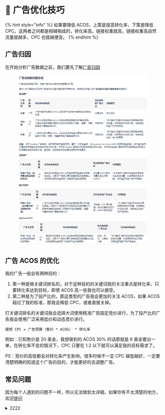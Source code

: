 # 🍅 广告优化技巧

{% hint style="info" %}
如果要降低 ACOS，上策是提高转化率，下策是降低 CPC。这两者之间都是相辅相成的，转化率高，链接权重就高，链接权重高自然流量就越多，CPC 也就越便宜。
{% endhint %}

## 广告归因

在开始分析广告数据之前，我们要先了解[广告归因](https://advertising.amazon.com/help/GX7KDKHMWQYMJ385)

<figure><img src="../../../.gitbook/assets/image (56).png" alt=""><figcaption></figcaption></figure>

## 广告 ACOS 的优化

我的广告一般会有两种目的：

1. 第一种是做关键词排名的，对于这种目的的关键词我的关注重点是转化率，只要转化率达到目标，即使 ACOS 高一些我也可以接受。
2. 第二种是为了投产比的，那这类型的广告我会更加的关注 ACOS，如果 ACOS 超过了我的标准，那我会降低 CPC，或者直接关掉。

打关键词排名的关键词我会选择大词使用精准广告固定竞价进行，为了投产比的广告我会使用广泛采用低价和动态竞价进行。

```
理想 CPC = 广告预算（售价 * ACOS） * 转化率
```

例如：已知售价是 20 美金，我想做到的 ACOS 30% 的话那就是 6 美金要出一单，在转化率不变的情况下，CPC 只要在 1.2 以下就可以满足我的目标需求了。

PS：竞价的高低都会对转化率产生影响，很多时候不一定 CPC 越低越好，一定要清楚明确的知道这个广告的目的，才能更好的去调整广告。

## 常见问题

因为每个人遇到的问题不一样，所以无法做到太详细，如果你有不太清楚的地方，欢迎[提问](https://github.com/UGGKA/Amazon-Operations-Manual/issues)

<details>

<summary>2222</summary>

是是是是是

</details>
